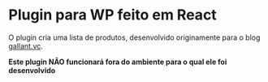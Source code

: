 # Plugin para WP feito em React

O plugin cria uma lista de produtos, desenvolvido originamente para o blog [gallant.vc](https://gallant.vc).

**Este plugin NÃO funcionará fora do ambiente para o qual ele foi desenvolvido**